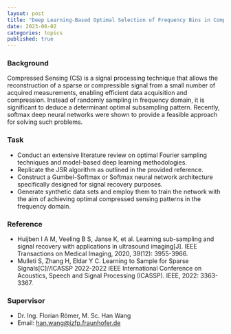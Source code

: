 ```yaml
---
layout: post
title: "Deep Learning-Based Optimal Selection of Frequency Bins in Compressed Sensing"
date: 2023-06-02
categories: topics
published: true
---
```


### Background
Compressed Sensing (CS) is a signal processing technique that allows the reconstruction of a sparse or compressible signal from a small number of acquired measurements, enabling efficient data acquisition and compression. Instead of randomly sampling in frequency domain, it is significant to deduce a determinant optimal subsampling pattern. Recently, softmax deep neural networks were shown to provide a feasible approach for solving such problems. 

### Task
- Conduct an extensive literature review on optimal Fourier sampling techniques and model-based deep learning methodologies.
- Replicate the JSR algorithm as outlined in the provided reference.
- Construct a Gumbel-Softmax or Softmax neural network architecture specifically designed for signal recovery purposes.
- Generate synthetic data sets and employ them to train the network with the aim of achieving optimal compressed sensing patterns in the frequency domain.

### Reference
- Huijben I A M, Veeling B S, Janse K, et al. Learning sub-sampling and signal recovery with applications in ultrasound imaging[J]. IEEE Transactions on Medical Imaging, 2020, 39(12): 3955-3966.
- Mulleti S, Zhang H, Eldar Y C. Learning to Sample for Sparse Signals[C]//ICASSP 2022-2022 IEEE International Conference on Acoustics, Speech and Signal Processing (ICASSP). IEEE, 2022: 3363-3367.

### Supervisor
- Dr. Ing. Florian Römer, M. Sc. Han Wang
- Email: han.wang@izfp.fraunhofer.de